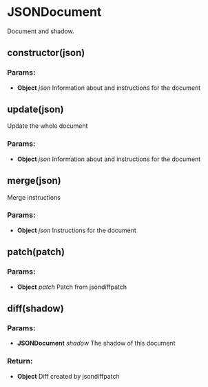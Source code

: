 

<!-- Start src/document.js -->

# JSONDocument

Document and shadow.

## constructor(json)

### Params:

* **Object** *json* Information about and instructions for the document

## update(json)

Update the whole document

### Params:

* **Object** *json* Information about and instructions for the document

## merge(json)

Merge instructions

### Params:

* **Object** *json* Instructions for the document

## patch(patch)

### Params:

* **Object** *patch* Patch from jsondiffpatch

## diff(shadow)

### Params:

* **JSONDocument** *shadow* The shadow of this document

### Return:

* **Object** Diff created by jsondiffpatch

<!-- End src/document.js -->

